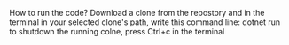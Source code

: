 How to run the code? 
Download a clone from the repostory
and in the terminal in your selected clone's path, write this command line: dotnet run
to shutdown the running colne, press Ctrl+c in the terminal
